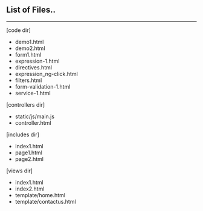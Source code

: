 ## List of Files..


---
[code dir]
- demo1.html
- demo2.html
- form1.html
- expression-1.html
- directives.html
- expression_ng-click.html
- filters.html
- form-validation-1.html
- service-1.html


[controllers dir]
- static/js/main.js
- controller.html


[includes dir]
- index1.html
- page1.html
- page2.html


[views dir]
- index1.html
- index2.html
- template/home.html
- template/contactus.html